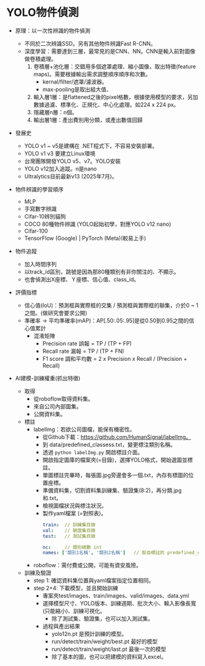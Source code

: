 # YOLO物件偵測

- 原理：以一次性辨識的物件偵測
    - 不同於二次辨識SSD。另有其他物件辨識Fast R-CNN。
    - 深度學習：需要達到三層，最常見的是CNN、NN。CNN是輸入前對圖像做卷積處理。
        1. 卷積層+池化層：交錯用多個遮罩處理、縮小圖像，取出特徵(feature maps)。需要根據輸出需求調整順序順序和次數。
            - kernal/filter/遮罩/濾波器。
            - max-pooling是取出組大值、
        2. 輸入層1層：是flattened之後的pixel格數，根據使用模型的要求，另加數據過濾、標準化、正規化、中心化處理。如224 x 224 px。
        3. 隱藏層n層：n個。
        4. 輸出層1層：產出費別用分類，或產出數值回歸
- 發展史
    - YOLO v1 ~ v5是建構在 .NET程式下，不容易安裝部署。
    - YOLO v1 v3 要建立Linux環境
    - 台灣團隊開發YOLO v5、v7。YOLO安裝
    - YOLO v12加入追蹤。n是nano
    - Ultralytics目前最新v13 (2025年7月)。

- 物件辨識的學習順序
    - MLP
    - 手寫數字辨識
    - Cifar-10辨別貓狗
    - COCO 80種物件辨識 (YOLO起始初學，對應YOLO v12 nano)
    - Cifar-100
    - TensorFlow (Google) | PyTorch (Meta)(較易上手)
- 物件追蹤
    - 加入時間序列
    - 以track_id區別，跳號是因為那80種類別有非你關注的、不顯示。
    - 也會偵測出X座標、Ｙ座標、信心值、class_id。

- 評價指標
    - 信心值(IoU)：預測框與實際框的交集 / 預測框與實際框的聯集，介於0 ~ 1之間。(做研究會要求公開)
    - 準確率 -> 平均準確率(mAP)：AP[.50:.05:.95]是從0.50到0.95之間的信心值累計
        - 混淆矩陣
            - Precision rate 誤報 = TP / (TP + FP)
            - Recall rate 漏報 = TP / (TP + FN)
            - F1 score 調和平均數 = 2 x Precision x Recall / (Precision + Recall)
            
- AI建模-訓練權重(抓出特徵)
    - 取得
        - 從roboflow取得資料集。
        - 來自公司內部圖集。
        - 公開資料集。
    - 標註
        - labelImg：若欲公司圖檔，能保有機密性。
            - 從Github下載：https://github.com/HumanSignal/labelImg。
            - 到 data/predefined_classess.txt，變更標注類別名稱。
            - 透過 `python labelImg.py` 開啟標註介面。
            - 開啟指定圖庫的檔案夾(=目錄)，選擇YOLO格式，開始選圖並標註。
            - 單圖標註完畢時，每張圖.jpg旁邊會多一個.txt，內存有標圖的位置座標。
            - 準備資料集，切割資料集訓練集、驗證集(8:2)，再分類.jpg和.txt。
            - 檢視圖檔狀況與標注狀況。
            - 製作yaml檔案 (=對照表)。
                ```yaml
                train:  // 訓練集目錄
                val:    // 驗證集目錄
                test:   // 測試集目錄

                nc:     // 類別總數 int
                names: ['類別1名稱', '類別2名稱']   // 取自標註的 predefined_classess.txt
                ```
        - roboflow：需付費或公開，可能有資安風險。
    - 訓練及驗證
        - step 1: 確認資料集位置與yaml檔案指定位置相同。
        - step 2+4: 下載模型，並且開始訓練
            - 專案夾test/images、train/images、valid/images、data.yml
            - 選擇模型尺寸、YOLO版本、訓練週期、批次大小、輸入影像長寬(只能縮小)、訓練可視化。
                - 除了測試集、驗證集，也可以加入測試集。
            - 過程與產出結果
                - yolo12n.pt 是預計訓練的模型。
                - run/detect/train/weight/best.pt 最好的模型
                - run/detect/train/weight/last.pt 最後一次的模型
                - 除了基本的圖，也可以把建模的資料寫入excel。

